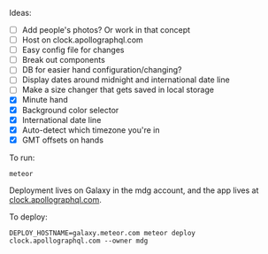 Ideas:

- [ ] Add people's photos? Or work in that concept
- [ ] Host on clock.apollographql.com
- [ ] Easy config file for changes
- [ ] Break out components
- [ ] DB for easier hand configuration/changing?
- [ ] Display dates around midnight and international date line
- [ ] Make a size changer that gets saved in local storage
- [x] Minute hand
- [x] Background color selector
- [x] International date line
- [x] Auto-detect which timezone you're in
- [x] GMT offsets on hands

To run:

```
meteor
```

Deployment lives on Galaxy in the mdg account, and the app lives at [clock.apollographql.com](https://clock.apollographql.com).

To deploy:

```
DEPLOY_HOSTNAME=galaxy.meteor.com meteor deploy clock.apollographql.com --owner mdg
```
